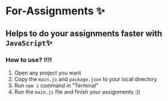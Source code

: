 # For-Assignments ✨

## Helps to do your assignments faster with `JavaScript`✨

### How to use? ‼️‼️

1) Open any project you want
2) Copy the `main.js` and `package.json` to your local directory
3) Run `npm i` command in "Terminal"
4) Run the `main.js` file and finish your assignments :))
